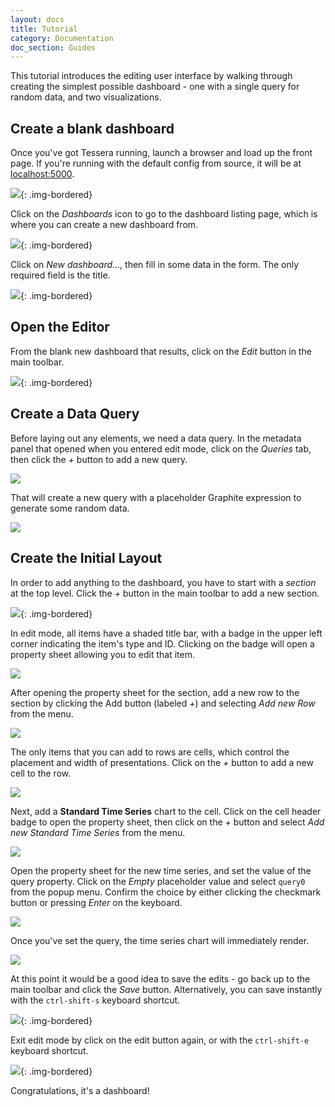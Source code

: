 ```yaml
---
layout: docs
title: Tutorial
category: Documentation
doc_section: Guides
---
```


This tutorial introduces the editing user interface by walking through creating the simplest possible dashboard - one with a single query for random data, and two visualizations.

## Create a blank dashboard

Once you've got Tessera running, launch a browser and load up the front page. If you're running with the default config from source, it will be at [localhost:5000](http://localhost:5000).

![](home-screen.png){: .img-bordered}

Click on the _Dashboards_ icon to go to the dashboard listing page, which is where you can create a new dashboard from.

![](dashboards-list.png){: .img-bordered}

Click on _New dashboard..._, then fill in some data in the form. The only required field is the title.

![](new-dashboard.png){: .img-bordered}

## Open the Editor

From the blank new dashboard that results, click on the _Edit_ button in the main toolbar.

![](empty-dashboard.png){: .img-bordered}

## Create a Data Query

Before laying out any elements, we need a data query. In the metadata panel that opened when you entered edit mode, click on the _Queries_ tab, then click the _+_ button to add a new query.

![](new-query.png)

That will create a new query with a placeholder Graphite expression to generate some random data.

![](query.png)


## Create the Initial Layout

In order to add anything to the dashboard, you have to start with a _section_ at the top level. Click the _+_ button in the main toolbar to add a new section.

![](new-section.png){: .img-bordered}

In edit mode, all items have a shaded title bar, with a badge in the upper left corner indicating the item's type and ID. Clicking on the badge will open a property sheet allowing you to edit that item.

![](section-edit-header.png)

After opening the property sheet for the section, add a new row to the section by clicking the Add button (labeled _+_) and selecting _Add new Row_ from the menu.

![](add-new-row.png)

The only items that you can add to rows are cells, which control the placement and width of presentations. Click on the _+_ button to add a new cell to the row.

![](add-new-cell.png)

Next, add a **Standard Time Series** chart to the cell. Click on the cell header badge to open the property sheet, then click on the _+_ button and select _Add new Standard Time Series_ from the menu.

![](add-dashboard-item-to-cell.png)

Open the property sheet for the new time series, and set the value of the query property. Click on the _Empty_ placeholder value and select `query0` from the popup menu. Confirm the choice by either clicking the checkmark button or pressing _Enter_ on the keyboard.

![](set-query.png)

Once you've set the query, the time series chart will immediately render.

![](hey-look-its-a-graph.png)

At this point it would be a good idea to save the edits - go back up to the main toolbar and click the _Save_ button. Alternatively, you can save instantly with the `ctrl-shift-s` keyboard shortcut.

![](save-dashboard.png){: .img-bordered}

Exit edit mode by click on the edit button again, or with the `ctrl-shift-e` keyboard shortcut.

![](almost-final.png){: .img-bordered}

Congratulations, it's a dashboard!
